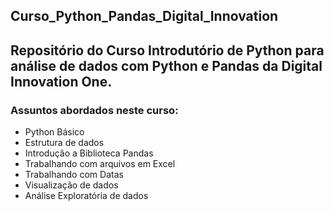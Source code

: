 ## Curso_Python_Pandas_Digital_Innovation
## Repositório do Curso Introdutório de Python para análise de dados com Python e Pandas da Digital Innovation One.

### Assuntos abordados neste curso:

* Python Básico
* Estrutura de dados
* Introdução a Biblioteca Pandas
* Trabalhando com arquivos em Excel
* Trabalhando com Datas
* Visualização de dados
* Análise Exploratória de dados
